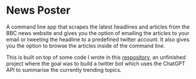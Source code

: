 # News Poster

A command line app that scrapes the latest headlines and articles from the BBC news website and gives you the option of
emailing the articles to your email or tweeting the headline to a predefined twitter account. It also gives you the
option to browse the articles inside of the command line.

This is built on top of some code I wrote in this [respository](https://github.com/BenjaminRedhead/TwitBot), an
unfinished project where the goal was to build a twitter bot which uses the ChatGPT API to summarise the currently
trending topics.